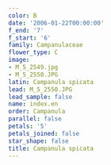 ```yaml
---
color: B
date: '2006-01-22T00:00:00'
f_end: '7'
f_start: '6'
family: Campanulaceae
flower_type: C
image:
- M_5_2549.jpg
- M_5_2550.JPG
latin: Campanula spicata
lead: M_5_2550.JPG
lead_sample: false
name: index.en
order: Campanula
parallel: false
petals: '5'
petals_joined: false
star_shape: false
title: Campanula spicata
---
```

